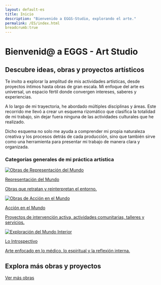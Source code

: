 ```yaml
---
layout: default-es
title: Inicio
description: "Bienvenido a EGGS-Studio, explorando el arte."
permalink: /ES/index.html
breadcrumb:true
---
```


# Bienvenid@ a EGGS - Art Studio

## Descubre ideas, obras y proyectos artísticos

Te invito a explorar la amplitud de mis actividades artísticas, desde proyectos íntimos hasta obras de gran escala. Mi enfoque del arte es universal, 
un espacio fértil donde convergen intereses, saberes y experiencias.

A lo largo de mi trayectoria, he abordado múltiples disciplinas y áreas. Este recorrido me llevó a crear un esquema rizomático que clasifica la totalidad de mi trabajo, 
sin dejar fuera ninguna de las actividades culturales que he realizado.

Dicho esquema no solo me ayuda a comprender mi propia naturaleza creativa y los procesos detrás de cada producción, sino que también sirve como una herramienta 
para presentar mi trabajo de manera clara y organizada.

### Categorías generales de mi práctica artística

<div class="button-container">
  <a href="mundo-exterior.html" class="fancy-button">
    <div class="button-content">
      <img src="ruta-a-tu-imagen1.jpg" alt="Obras de Representación del Mundo">
      <p>Representación del Mundo</p>
      <p>Obras que retratan y reinterpretan el entorno.</p>
    </div>
  </a>

  <a href="accion.html" class="fancy-button">
    <div class="button-content">
      <img src="ruta-a-tu-imagen2.jpg" alt="Obras de Acción en el Mundo">
      <p>Acción en el Mundo</p>
      <p>Proyectos de intervención activa, actividades comunitarias, talleres y servicios.</p>
    </div>
  </a>

  <a href="interior.html" class="fancy-button">
    <div class="button-content">
      <img src="ruta-a-tu-imagen3.jpg" alt="Exploración del Mundo Interior">
      <p>Lo Introspectivo</p>
      <p>Arte enfocado en lo médico, lo espiritual y la reflexión interna.</p>
    </div>
  </a>
</div>

## Explora más obras y proyectos

[Ver más obras](exhibiciones.html)
